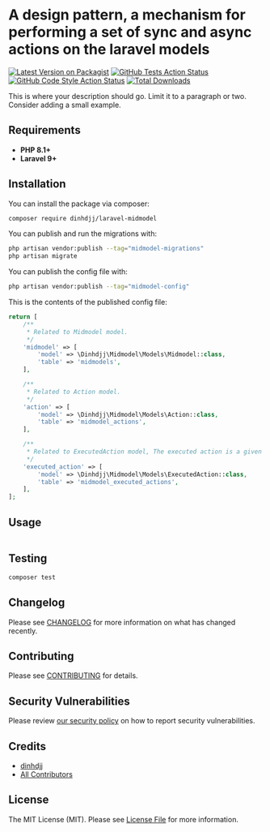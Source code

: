 # A design pattern, a mechanism for performing a set of sync and async actions on the laravel models

[![Latest Version on Packagist](https://img.shields.io/packagist/v/dinhdjj/midmodel.svg?style=flat-square)](https://packagist.org/packages/dinhdjj/midmodel)
[![GitHub Tests Action Status](https://img.shields.io/github/workflow/status/dinhdjj/midmodel/run-tests?label=tests)](https://github.com/dinhdjj/midmodel/actions?query=workflow%3Arun-tests+branch%3Amain)
[![GitHub Code Style Action Status](https://img.shields.io/github/workflow/status/dinhdjj/midmodel/Check%20&%20fix%20styling?label=code%20style)](https://github.com/dinhdjj/midmodel/actions?query=workflow%3A"Check+%26+fix+styling"+branch%3Amain)
[![Total Downloads](https://img.shields.io/packagist/dt/dinhdjj/midmodel.svg?style=flat-square)](https://packagist.org/packages/dinhdjj/midmodel)

This is where your description should go. Limit it to a paragraph or two. Consider adding a small example.

## Requirements

- **PHP 8.1+**
- **Laravel 9+**

## Installation

You can install the package via composer:

```bash
composer require dinhdjj/laravel-midmodel
```

You can publish and run the migrations with:

```bash
php artisan vendor:publish --tag="midmodel-migrations"
php artisan migrate
```

You can publish the config file with:

```bash
php artisan vendor:publish --tag="midmodel-config"
```

This is the contents of the published config file:

```php
return [
    /**
     * Related to Midmodel model.
     */
    'midmodel' => [
        'model' => \Dinhdjj\Midmodel\Models\Midmodel::class,
        'table' => 'midmodels',
    ],

    /**
     * Related to Action model.
     */
    'action' => [
        'model' => \Dinhdjj\Midmodel\Models\Action::class,
        'table' => 'midmodel_actions',
    ],

    /**
     * Related to ExecutedAction model, The executed action is a given pending/doing/done/failed/error/canceled/... action.
     */
    'executed_action' => [
        'model' => \Dinhdjj\Midmodel\Models\ExecutedAction::class,
        'table' => 'midmodel_executed_actions',
    ],
];
```

## Usage

```php
```

## Testing

```bash
composer test
```

## Changelog

Please see [CHANGELOG](CHANGELOG.md) for more information on what has changed recently.

## Contributing

Please see [CONTRIBUTING](https://github.com/spatie/.github/blob/main/CONTRIBUTING.md) for details.

## Security Vulnerabilities

Please review [our security policy](../../security/policy) on how to report security vulnerabilities.

## Credits

- [dinhdjj](https://github.com/dinhdjj)
- [All Contributors](../../contributors)

## License

The MIT License (MIT). Please see [License File](LICENSE.md) for more information.
